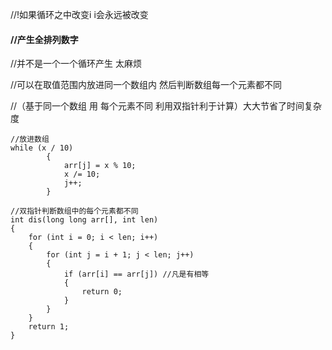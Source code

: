 //!如果循环之中改变i i会永远被改变



#### //产生全排列数字 

//并不是一个一个循环产生 太麻烦

//可以在取值范围内放进同一个数组内 然后判断数组每一个元素都不同

//（基于同一个数组 用 每个元素不同 利用双指针利于计算）大大节省了时间复杂度 

~~~
//放进数组
while (x / 10)
        {
            arr[j] = x % 10;
            x /= 10;
            j++;
        }
~~~

~~~
//双指针判断数组中的每个元素都不同
int dis(long long arr[], int len)
{
    for (int i = 0; i < len; i++)
    {
        for (int j = i + 1; j < len; j++)
        {
            if (arr[i] == arr[j]) //凡是有相等
            {
                return 0;
            }
        }
    }
    return 1;
}
~~~


